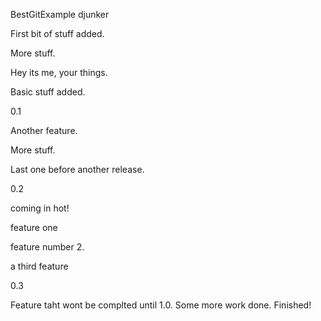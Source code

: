 BestGitExample
djunker

First bit of stuff added.

More stuff.

Hey its me, your things.

Basic stuff added.

0.1

Another feature.

More stuff.

Last one before another release.

0.2

coming in hot!

feature one

feature number 2.

a third feature

0.3




Feature taht wont be complted until 1.0. Some more work done. Finished!